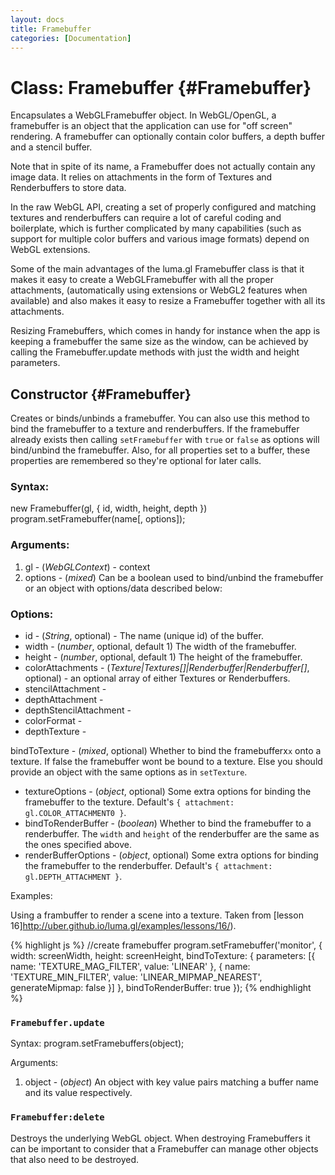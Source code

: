 ```yaml
---
layout: docs
title: Framebuffer
categories: [Documentation]
---
```


Class: Framebuffer {#Framebuffer}
===========================

Encapsulates a WebGLFramebuffer object. In WebGL/OpenGL, a framebuffer is an
object that the application can use for "off screen" rendering. A framebuffer
can optionally contain color buffers, a depth buffer and a stencil buffer.

Note that in spite of its name, a Framebuffer does not actually contain
any image data. It relies on attachments in the form of Textures and
Renderbuffers to store data.

In the raw WebGL API, creating a set of properly configured and matching
textures and renderbuffers can require a lot of careful coding and boilerplate,
which is further complicated by many capabilities (such as support for
multiple color buffers and various image formats) depend on WebGL extensions.

Some of the main advantages of the luma.gl Framebuffer class is that it
makes it easy to create a WebGLFramebuffer with all the proper attachments,
(automatically using extensions or WebGL2 features when available)
and also makes it easy to resize a Framebuffer together with all its
attachments.

Resizing Framebuffers, which comes in handy for instance when the app is
keeping a framebuffer the same size as the window, can be achieved by
calling the Framebuffer.update methods with just the width and height
parameters.


Constructor {#Framebuffer}
---------------------------------------------------------

Creates or binds/unbinds a framebuffer. You can also use this method to
bind the framebuffer to a texture and renderbuffers. If the
framebuffer already exists then calling `setFramebuffer` with
`true` or `false` as options will bind/unbind the framebuffer.
Also, for all properties set to a buffer, these properties are
remembered so they're optional for later calls.

### Syntax:

  new Framebuffer(gl, {
    id,
    width,
    height,
    depth
  })
	program.setFramebuffer(name[, options]);

### Arguments:

1. gl - (*WebGLContext*) - context
2. options - (*mixed*) Can be a boolean used to bind/unbind
   the framebuffer or an object with options/data described below:

### Options:

* id - (*String*, optional) - The name (unique id) of the buffer.
* width - (*number*, optional, default 1) The width of the framebuffer.
* height - (*number*, optional, default 1) The height of the framebuffer.
* colorAttachments - (*Texture|Textures[]|Renderbuffer|Renderbuffer[]*, optional) -
  an optional array of either Textures or Renderbuffers.
* stencilAttachment - 
* depthAttachment - 
* depthStencilAttachment - 
* colorFormat - 
* depthTexture - 

bindToTexture - (*mixed*, optional) Whether to bind the framebufferx`x`
  onto a texture. If false the framebuffer wont be bound to a texture.
Else you should provide an object with the same options as in `setTexture`.
* textureOptions - (*object*, optional) Some extra options for binding the framebuffer to the texture. Default's `{ attachment: gl.COLOR_ATTACHMENT0 }`.
* bindToRenderBuffer - (*boolean*) Whether to bind the framebuffer to a renderbuffer. The `width` and `height` of the renderbuffer are the same as the ones specified above.
* renderBufferOptions - (*object*, optional) Some extra options for binding the framebuffer to the renderbuffer. Default's `{ attachment: gl.DEPTH_ATTACHMENT }`.

Examples:

Using a frambuffer to render a scene into a texture. Taken from
[lesson 16]http://uber.github.io/luma.gl/examples/lessons/16/).

{% highlight js %}
//create framebuffer
program.setFramebuffer('monitor', {
  width: screenWidth,
  height: screenHeight,
  bindToTexture: {
    parameters: [{
      name: 'TEXTURE_MAG_FILTER',
      value: 'LINEAR'
    }, {
      name: 'TEXTURE_MIN_FILTER',
      value: 'LINEAR_MIPMAP_NEAREST',
      generateMipmap: false
    }]
  },
  bindToRenderBuffer: true
});
{% endhighlight %}


### `Framebuffer.update`

Syntax:
    program.setFramebuffers(object);

Arguments:
1. object - (*object*) An object with key value pairs matching a
   buffer name and its value respectively.


### `Framebuffer:delete`

Destroys the underlying WebGL object. When destroying Framebuffers it can
be important to consider that a Framebuffer can manage other objects that
also need to be destroyed.



